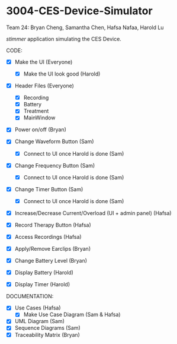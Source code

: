 # 3004-CES-Device-Simulator

Team 24: Bryan Cheng, Samantha Chen, Hafsa Nafaa, Harold Lu

_stimmer_ application simulating the CES Device.

CODE:
- [x] Make the UI (Everyone)
  - [x] Make the UI look good (Harold)
- [x] Header Files (Everyone)
  - [x] Recording 
  - [x] Battery
  - [x] Treatment
  - [x] MainWindow
- [x] Power on/off (Bryan)
- [x] Change Waveform Button (Sam)
  - [x] Connect to UI once Harold is done (Sam)
- [x] Change Frequency Button (Sam)
  - [x] Connect to UI once Harold is done (Sam)
- [x] Change Timer Button (Sam)
  - [x] Connect to UI once Harold is done (Sam)
- [x] Increase/Decrease Current/Overload (UI + admin panel) (Hafsa)
- [x] Record Therapy Button (Hafsa)
- [x] Access Recordings (Hafsa)
- [x] Apply/Remove Earclips (Bryan)
- [x] Change Battery Level (Bryan)
- [x] Display Battery (Harold)
- [x] Display Timer (Harold)


DOCUMENTATION:
- [x] Use Cases (Hafsa)
  - [x] Make Use Case Diagram (Sam & Hafsa)
- [x] UML Diagram (Sam)
- [x] Sequence Diagrams (Sam)
- [x] Traceability Matrix (Bryan)
